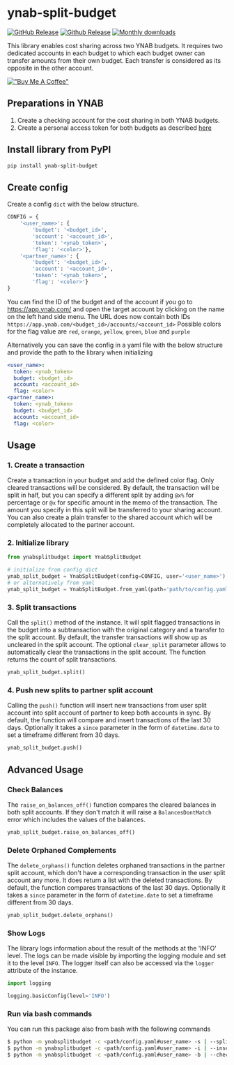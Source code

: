 # ynab-split-budget

[![GitHub Release](https://img.shields.io/github/release/dnbasta/ynab-split-budget?style=flat)]() 
[![Github Release](https://img.shields.io/maintenance/yes/2100)]()
[![Monthly downloads](https://img.shields.io/pypi/dm/ynab-split-budget)]()

This library enables cost sharing across two YNAB budgets. It requires two dedicated accounts in each budget to which
each budget owner can transfer amounts from their own budget. Each transfer is considered as its opposite in the other 
account.

[!["Buy Me A Coffee"](https://www.buymeacoffee.com/assets/img/custom_images/orange_img.png)](https://www.buymeacoffee.com/dnbasta)

## Preparations in YNAB
1. Create a checking account for the cost sharing in both YNAB budgets.
2. Create a personal access token for both budgets as described [here](https://api.ynab.com/)

## Install library from PyPI

```bash
pip install ynab-split-budget
```

## Create config
Create a config `dict` with the below structure. 
```py
CONFIG = {
    '<user_name>': {
        'budget': '<budget_id>',
        'account': '<account_id>',
        'token': '<ynab_token>',
        'flag': '<color>'},
    '<partner_name>': {
        'budget': '<budget_id>',
        'account': '<account_id>',
        'token': '<ynab_token>',
        'flag': '<color>'}
}
```
You can find the ID of the budget and of the account if you go to https://app.ynab.com/ and open the target account by
clicking on the name on the left hand side menu. The URL does now contain both IDs 
`https://app.ynab.com/<budget_id>/accounts/<account_id>`
Possible colors for the flag value are `red`, `orange`, `yellow`, `green`, `blue` and `purple`

Alternatively you can save the config in a yaml file with the below structure and provide the path to the library 
when initializing
```yaml
<user_name>:
  token: <ynab_token>
  budget: <budget_id>
  account: <account_id>
  flag: <color>
<partner_name>:
  token: <ynab_token>
  budget: <budget_id>
  account: <account_id>
  flag: <color>
```

## Usage
### 1. Create a transaction
Create a transaction in your budget and add the defined color flag. Only cleared transactions will be considered. 
By default, the transaction will be split in half, but you can specify a different split by adding `@x%` for 
percentage or `@x` for specific amount in the memo of the transaction. The amount you specify in this split will be 
transferred to your sharing account. You can also create a plain transfer to the shared account which will be 
completely allocated to the partner account.
### 2. Initialize library
```py
from ynabsplitbudget import YnabSplitBudget

# initialize from config dict
ynab_split_budget = YnabSplitBudget(config=CONFIG, user='<user_name>')
# or alternatively from yaml
ynab_split_budget = YnabSplitBudget.from_yaml(path='path/to/config.yaml', user='<user_name')

```
### 3. Split transactions
Call the `split()` method of the instance. It will split flagged transactions in the budget into a subtransaction with
the original category and a transfer to the split account. By default, the transfer transactions will show up as 
uncleared in the split account. The optional `clear_split` parameter allows to automatically clear the transactions in 
the split account. The function returns the count of split transactions.
```py
ynab_split_budget.split()
```

### 4. Push new splits to partner split account
Calling the `push()` function will insert new transactions from user split account into split account of partner to keep
both accounts in sync. By default, the function will compare and insert transactions of the last 30 days. Optionally it 
takes a `since` parameter in the form of `datetime.date` to set a timeframe different from 30 days. 

```py
ynab_split_budget.push()
```
## Advanced Usage
### Check Balances
The `raise_on_balances_off()` function compares the cleared balances in both split accounts. If they don't match it 
will raise a `BalancesDontMatch` error which includes the values of the balances.
```py
ynab_split_budget.raise_on_balances_off()
```
### Delete Orphaned Complements
The `delete_orphans()` function deletes orphaned transactions in the partner split account, which don't have a 
corresponding transaction in the user split account any more. It does return a list with the deleted transactions. 
By default, the function compares transactions of the last 30 days. Optionally it takes a `since` parameter in the 
form of `datetime.date` to set a timeframe different from 30 days.

```py
ynab_split_budget.delete_orphans()
```
### Show Logs
The library logs information about the result of the methods at the 'INFO' level. The logs can be made visible by 
importing the logging module and set it to the level `INFO`. The logger itself can also be accessed via the `logger` 
attribute of the instance.
```py
import logging

logging.basicConfig(level='INFO')
```
### Run via bash commands
You can run this package also from bash with the following commands
```bash
$ python -m ynabsplitbudget -c <path/config.yaml#user_name> -s | --split-transactions
$ python -m ynabsplitbudget -c <path/config.yaml#user_name> -i | --insert-complements [-d | --since-date "YYYY-mm-dd"]
$ python -m ynabsplitbudget -c <path/config.yaml#user_name> -b | --check-balances
```
